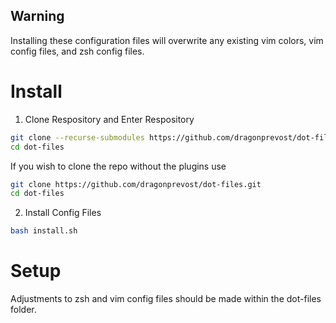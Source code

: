 ## Warning
Installing these configuration files will overwrite any existing vim colors, vim config files, and zsh config files. 

# Install
1. Clone Respository and Enter Respository
```sh
git clone --recurse-submodules https://github.com/dragonprevost/dot-files.git
cd dot-files
```
If you wish to clone the repo without the plugins use
```sh
git clone https://github.com/dragonprevost/dot-files.git
cd dot-files
```
2. Install Config Files
```sh
bash install.sh
```
# Setup
Adjustments to zsh and vim config files should be made within the dot-files folder.
